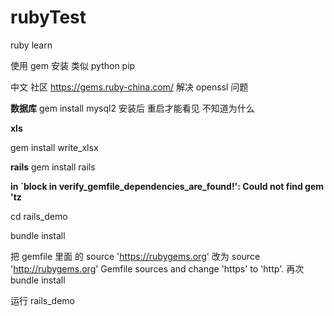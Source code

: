 # rubyTest
ruby learn

使用 gem  安装 类似 python  pip 


中文 社区 https://gems.ruby-china.com/   解决 openssl 问题

**数据库**
gem install mysql2  安装后 重启才能看见  不知道为什么

**xls**

gem install write_xlsx


**rails**
gem install rails



**in `block in verify_gemfile_dependencies_are_found!': Could not find gem 'tz**

cd rails_demo 

bundle install

把 gemfile 里面 的 source 'https://rubygems.org' 改为 source 'http://rubygems.org'
Gemfile sources and change 'https' to 'http'.
再次 
bundle install

运行 rails_demo



